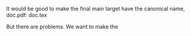It would be good to make the final main target have the canonical name, doc.pdf: doc.tex

But there are problems. We want to make the 
